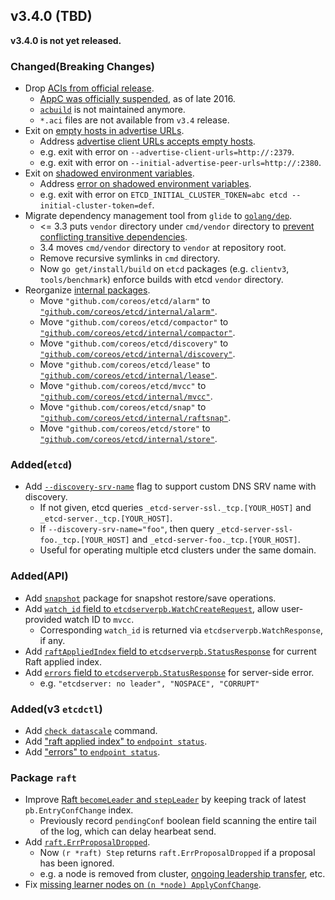 

## v3.4.0 (TBD)

**v3.4.0 is not yet released.**

### Changed(Breaking Changes)

- Drop [ACIs from official release](https://github.com/coreos/etcd/pull/9059).
  - [AppC was officially suspended](https://github.com/appc/spec#-disclaimer-), as of late 2016.
  - [`acbuild`](https://github.com/containers/build#this-project-is-currently-unmaintained) is not maintained anymore.
  - `*.aci` files are not available from `v3.4` release.
- Exit on [empty hosts in advertise URLs](https://github.com/coreos/etcd/pull/8786).
  - Address [advertise client URLs accepts empty hosts](https://github.com/coreos/etcd/issues/8379).
  - e.g. exit with error on `--advertise-client-urls=http://:2379`.
  - e.g. exit with error on `--initial-advertise-peer-urls=http://:2380`.
- Exit on [shadowed environment variables](TODO).
  - Address [error on shadowed environment variables](https://github.com/coreos/etcd/issues/8380).
  - e.g. exit with error on `ETCD_INITIAL_CLUSTER_TOKEN=abc etcd --initial-cluster-token=def`.
- Migrate dependency management tool from `glide` to [`golang/dep`](https://github.com/coreos/etcd/pull/9155).
  - <= 3.3 puts `vendor` directory under `cmd/vendor` directory to [prevent conflicting transitive dependencies](https://github.com/coreos/etcd/issues/4913).
  - 3.4 moves `cmd/vendor` directory to `vendor` at repository root.
  - Remove recursive symlinks in `cmd` directory.
  - Now `go get/install/build` on `etcd` packages (e.g. `clientv3`, `tools/benchmark`) enforce builds with etcd `vendor` directory.
- Reorganize [internal packages](https://github.com/coreos/etcd/issues/9220).
  - Move `"github.com/coreos/etcd/alarm"` to [`"github.com/coreos/etcd/internal/alarm"`](https://github.com/coreos/etcd/pull/9234).
  - Move `"github.com/coreos/etcd/compactor"` to [`"github.com/coreos/etcd/internal/compactor"`](https://github.com/coreos/etcd/pull/9234).
  - Move `"github.com/coreos/etcd/discovery"` to [`"github.com/coreos/etcd/internal/discovery"`](https://github.com/coreos/etcd/pull/9233).
  - Move `"github.com/coreos/etcd/lease"` to [`"github.com/coreos/etcd/internal/lease"`](https://github.com/coreos/etcd/pull/9238).
  - Move `"github.com/coreos/etcd/mvcc"` to [`"github.com/coreos/etcd/internal/mvcc"`](https://github.com/coreos/etcd/pull/9238).
  - Move `"github.com/coreos/etcd/snap"` to [`"github.com/coreos/etcd/internal/raftsnap"`](https://github.com/coreos/etcd/pull/9211).
  - Move `"github.com/coreos/etcd/store"` to [`"github.com/coreos/etcd/internal/store"`](https://github.com/coreos/etcd/pull/9238).

### Added(`etcd`)

- Add [`--discovery-srv-name`](https://github.com/coreos/etcd/pull/8690) flag to support custom DNS SRV name with discovery.
  - If not given, etcd queries `_etcd-server-ssl._tcp.[YOUR_HOST]` and `_etcd-server._tcp.[YOUR_HOST]`.
  - If `--discovery-srv-name="foo"`, then query `_etcd-server-ssl-foo._tcp.[YOUR_HOST]` and `_etcd-server-foo._tcp.[YOUR_HOST]`.
  - Useful for operating multiple etcd clusters under the same domain.

### Added(API)

- Add [`snapshot`](https://github.com/coreos/etcd/pull/9118) package for snapshot restore/save operations.
- Add [`watch_id` field to `etcdserverpb.WatchCreateRequest`](https://github.com/coreos/etcd/pull/9065), allow user-provided watch ID to `mvcc`.
  - Corresponding `watch_id` is returned via `etcdserverpb.WatchResponse`, if any.
- Add [`raftAppliedIndex` field to `etcdserverpb.StatusResponse`](https://github.com/coreos/etcd/pull/9176) for current Raft applied index.
- Add [`errors` field to `etcdserverpb.StatusResponse`](https://github.com/coreos/etcd/pull/9206) for server-side error.
  - e.g. `"etcdserver: no leader", "NOSPACE", "CORRUPT"`

### Added(v3 `etcdctl`)

- Add [`check datascale`](https://github.com/coreos/etcd/pull/9185) command.
- Add ["raft applied index" to `endpoint status`](https://github.com/coreos/etcd/pull/9176).
- Add ["errors" to `endpoint status`](https://github.com/coreos/etcd/pull/9206).

### Package `raft`

- Improve [Raft `becomeLeader` and `stepLeader`](https://github.com/coreos/etcd/pull/9073) by keeping track of latest `pb.EntryConfChange` index.
  - Previously record `pendingConf` boolean field scanning the entire tail of the log, which can delay hearbeat send.
- Add [`raft.ErrProposalDropped`](https://github.com/coreos/etcd/pull/9067).
  - Now `(r *raft) Step` returns `raft.ErrProposalDropped` if a proposal has been ignored.
  - e.g. a node is removed from cluster, [ongoing leadership transfer](https://github.com/coreos/etcd/issues/8975), etc.
- Fix [missing learner nodes on `(n *node) ApplyConfChange`](https://github.com/coreos/etcd/pull/9116).

